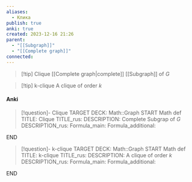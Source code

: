 ```yaml
---
aliases:
  - Клика
publish: true
anki: true
created: 2023-12-16 21:26
parent:
  - "[[Subgraph]]"
  - "[[Complete graph]]"
connected:
---
```


> [!tip] Сlique
> [[Complete graph|complete]] [[Subgraph]] of $G$

> [!tip] k-clique
> A clique of order $k$



#### Anki
> [!question]- Сlique
TARGET DECK: Math::Graph
START
Math def
TITLE: Сlique
TITLE_rus: 
DESCRIPTION: Complete  Subgrap of $G$
DESCRIPTION_rus: 
Formula_main: 
Formula_additional:
<!--ID: 1705258440998-->
END

> [!question]- k-clique
TARGET DECK: Math::Graph
START
Math def
TITLE: k-clique
TITLE_rus: 
DESCRIPTION: A clique of order $k$
DESCRIPTION_rus: 
Formula_main: 
Formula_additional:
<!--ID: 1705258441000-->
END


























